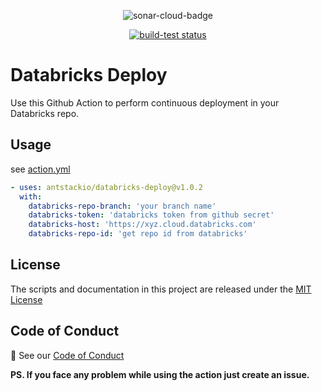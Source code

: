 <p>
  <p align="center">
    <a><img alt="sonar-cloud-badge" src="https://sonarcloud.io/images/project_badges/sonarcloud-white.svg">
    </a>
  </p>

  <p align="center">
    <a href="https://github.com/antstackio/databricks-deploy/actions"><img alt="build-test status" src="https://github.com/antstackio/databricks-deploy/workflows/build-test/badge.svg"></a>
  </p>
</p>

# Databricks Deploy

Use this Github Action to perform continuous deployment in your Databricks repo.

## Usage

see [action.yml](action.yml)

<!-- start usage -->
```yaml
- uses: antstackio/databricks-deploy@v1.0.2
  with:
    databricks-repo-branch: 'your branch name'
    databricks-token: 'databricks token from github secret'
    databricks-host: 'https://xyz.cloud.databricks.com'
    databricks-repo-id: 'get repo id from databricks'
```
<!-- end usage -->
## License
The scripts and documentation in this project are released under the [MIT License](LICENSE)

## Code of Conduct
:wave: See our [Code of Conduct](CODE_OF_CONDUCT)


**PS. If you face any problem while using the action just create an issue.**